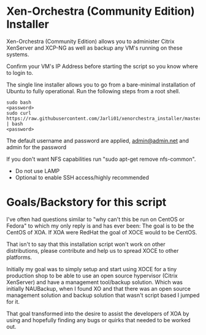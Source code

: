 # Xen-Orchestra (Community Edition) Installer

Xen-Orchestra (Community Edition) allows you to administer Citrix XenServer and XCP-NG as well as backup any VM's running on these systems. 

Confirm your VM's IP Address before starting the script so you know where to login to. 

The single line installer allows you to go from a bare-minimal installation of Ubuntu to fully operational. Run the following steps from a root shell. 

    sudo bash
    <password>
    sudo curl https://raw.githubusercontent.com/Jarli01/xenorchestra_installer/master/xo_install.sh | bash
    <password>
    
The default username and password are applied, admin@admin.net and admin for the password
    
If you don't want NFS capabilities run "sudo apt-get remove nfs-common".

* Do not use LAMP
* Optional to enable SSH access/highly recommended

# Goals/Backstory for this script

I've often had questions similar to "why can't this be run on CentOS or Fedora" to which my only reply is and has ever been: The goal is to be the CentOS of XOA. If XOA were RedHat the goal of XOCE would to be CentOS. 

That isn't to say that this installation script won't work on other distributions, please contribute and help us to spread XOCE to other platforms. 

Initially my goal was to simply setup and start using XOCE for a tiny production shop to be able to use an open source hypervisor (Citrix XenServer) and have a management tool/backup solution. Which was initially NAUBackup, when I found XO and that there was an open source management solution and backup solution that wasn't script based I jumped for it. 

That goal transformed into the desire to assist the developers of XOA by using and hopefully finding any bugs or quirks that needed to be worked out. 


